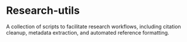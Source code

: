 # Research-utils
A collection of scripts to facilitate research workflows, including citation cleanup, metadata extraction, and automated reference formatting.
